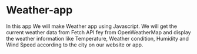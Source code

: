 # Weather-app
In this app We will make Weather app using Javascript. We will get the current weather data from Fetch API fey from OpenWeatherMap and display the weather information like Temperature,  Weather condition, Humidity and Wind Speed according to the city on our website or app.
